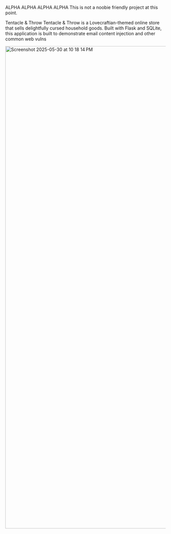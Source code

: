 ALPHA ALPHA ALPHA ALPHA
This is not a noobie friendly project at this point.

Tentacle & Throw
Tentacle & Throw is a Lovecraftian-themed online store that sells delightfully cursed household goods. Built with Flask and SQLite, this application is built to demonstrate email content injection and other common web vulns

<img width="1512" alt="Screenshot 2025-05-30 at 10 18 14 PM" src="https://github.com/user-attachments/assets/6b7f9d25-b19b-4a9a-9dc4-0ebcc4e36c55" />
